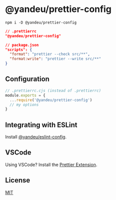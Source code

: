 # @yandeu/prettier-config

```console
npm i -D @yandeu/prettier-config
```

```json
// .prettierrc
"@yandeu/prettier-config"
```

```json
// package.json
"scripts": {
  "format": "prettier --check src/**",
  "format:write": "prettier --write src/**"
}
```

## Configuration

```js
// .prettierrc.cjs (instead of .prettierrc)
module.exports = {
  ...require('@yandeu/prettier-config')
  // my options
}
```

## Integrating with ESLint

Install [@yandeu/eslint-config](https://github.com/yandeu/eslint-config).

## VSCode

Using VSCode? Install the [Prettier Extension](https://marketplace.visualstudio.com/items?itemName=esbenp.prettier-vscode).

## License

[MIT](https://github.com/yandeu/prettier-config/blob/main/LICENSE)
